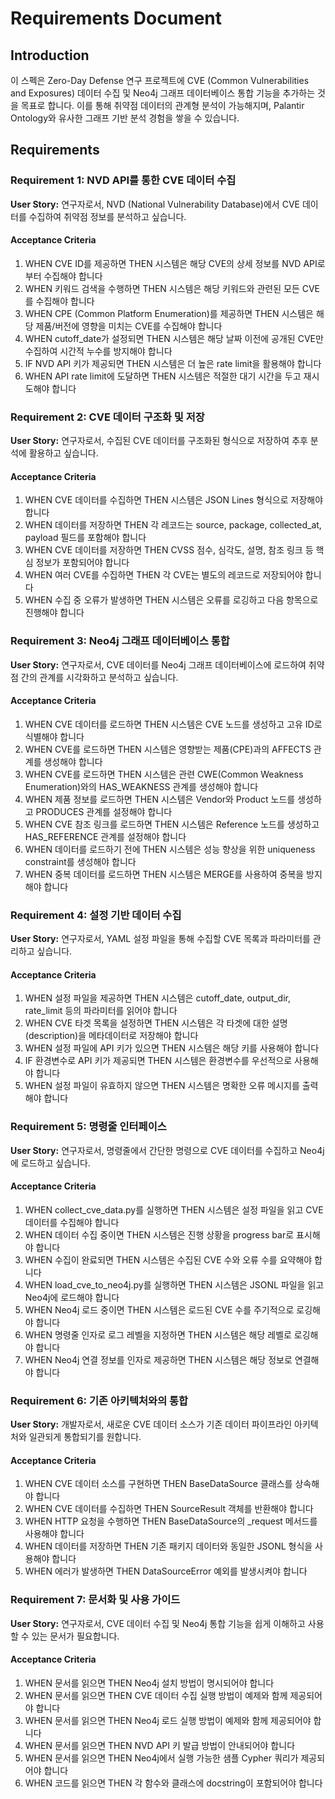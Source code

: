 # Requirements Document

## Introduction

이 스펙은 Zero-Day Defense 연구 프로젝트에 CVE (Common Vulnerabilities and Exposures) 데이터 수집 및 Neo4j 그래프 데이터베이스 통합 기능을 추가하는 것을 목표로 합니다. 이를 통해 취약점 데이터의 관계형 분석이 가능해지며, Palantir Ontology와 유사한 그래프 기반 분석 경험을 쌓을 수 있습니다.

## Requirements

### Requirement 1: NVD API를 통한 CVE 데이터 수집

**User Story:** 연구자로서, NVD (National Vulnerability Database)에서 CVE 데이터를 수집하여 취약점 정보를 분석하고 싶습니다.

#### Acceptance Criteria

1. WHEN CVE ID를 제공하면 THEN 시스템은 해당 CVE의 상세 정보를 NVD API로부터 수집해야 합니다
2. WHEN 키워드 검색을 수행하면 THEN 시스템은 해당 키워드와 관련된 모든 CVE를 수집해야 합니다
3. WHEN CPE (Common Platform Enumeration)를 제공하면 THEN 시스템은 해당 제품/버전에 영향을 미치는 CVE를 수집해야 합니다
4. WHEN cutoff_date가 설정되면 THEN 시스템은 해당 날짜 이전에 공개된 CVE만 수집하여 시간적 누수를 방지해야 합니다
5. IF NVD API 키가 제공되면 THEN 시스템은 더 높은 rate limit을 활용해야 합니다
6. WHEN API rate limit에 도달하면 THEN 시스템은 적절한 대기 시간을 두고 재시도해야 합니다

### Requirement 2: CVE 데이터 구조화 및 저장

**User Story:** 연구자로서, 수집된 CVE 데이터를 구조화된 형식으로 저장하여 추후 분석에 활용하고 싶습니다.

#### Acceptance Criteria

1. WHEN CVE 데이터를 수집하면 THEN 시스템은 JSON Lines 형식으로 저장해야 합니다
2. WHEN 데이터를 저장하면 THEN 각 레코드는 source, package, collected_at, payload 필드를 포함해야 합니다
3. WHEN CVE 데이터를 저장하면 THEN CVSS 점수, 심각도, 설명, 참조 링크 등 핵심 정보가 포함되어야 합니다
4. WHEN 여러 CVE를 수집하면 THEN 각 CVE는 별도의 레코드로 저장되어야 합니다
5. WHEN 수집 중 오류가 발생하면 THEN 시스템은 오류를 로깅하고 다음 항목으로 진행해야 합니다

### Requirement 3: Neo4j 그래프 데이터베이스 통합

**User Story:** 연구자로서, CVE 데이터를 Neo4j 그래프 데이터베이스에 로드하여 취약점 간의 관계를 시각화하고 분석하고 싶습니다.

#### Acceptance Criteria

1. WHEN CVE 데이터를 로드하면 THEN 시스템은 CVE 노드를 생성하고 고유 ID로 식별해야 합니다
2. WHEN CVE를 로드하면 THEN 시스템은 영향받는 제품(CPE)과의 AFFECTS 관계를 생성해야 합니다
3. WHEN CVE를 로드하면 THEN 시스템은 관련 CWE(Common Weakness Enumeration)와의 HAS_WEAKNESS 관계를 생성해야 합니다
4. WHEN 제품 정보를 로드하면 THEN 시스템은 Vendor와 Product 노드를 생성하고 PRODUCES 관계를 설정해야 합니다
5. WHEN CVE 참조 링크를 로드하면 THEN 시스템은 Reference 노드를 생성하고 HAS_REFERENCE 관계를 설정해야 합니다
6. WHEN 데이터를 로드하기 전에 THEN 시스템은 성능 향상을 위한 uniqueness constraint를 생성해야 합니다
7. WHEN 중복 데이터를 로드하면 THEN 시스템은 MERGE를 사용하여 중복을 방지해야 합니다

### Requirement 4: 설정 기반 데이터 수집

**User Story:** 연구자로서, YAML 설정 파일을 통해 수집할 CVE 목록과 파라미터를 관리하고 싶습니다.

#### Acceptance Criteria

1. WHEN 설정 파일을 제공하면 THEN 시스템은 cutoff_date, output_dir, rate_limit 등의 파라미터를 읽어야 합니다
2. WHEN CVE 타겟 목록을 설정하면 THEN 시스템은 각 타겟에 대한 설명(description)을 메타데이터로 저장해야 합니다
3. WHEN 설정 파일에 API 키가 있으면 THEN 시스템은 해당 키를 사용해야 합니다
4. IF 환경변수로 API 키가 제공되면 THEN 시스템은 환경변수를 우선적으로 사용해야 합니다
5. WHEN 설정 파일이 유효하지 않으면 THEN 시스템은 명확한 오류 메시지를 출력해야 합니다

### Requirement 5: 명령줄 인터페이스

**User Story:** 연구자로서, 명령줄에서 간단한 명령으로 CVE 데이터를 수집하고 Neo4j에 로드하고 싶습니다.

#### Acceptance Criteria

1. WHEN collect_cve_data.py를 실행하면 THEN 시스템은 설정 파일을 읽고 CVE 데이터를 수집해야 합니다
2. WHEN 데이터 수집 중이면 THEN 시스템은 진행 상황을 progress bar로 표시해야 합니다
3. WHEN 수집이 완료되면 THEN 시스템은 수집된 CVE 수와 오류 수를 요약해야 합니다
4. WHEN load_cve_to_neo4j.py를 실행하면 THEN 시스템은 JSONL 파일을 읽고 Neo4j에 로드해야 합니다
5. WHEN Neo4j 로드 중이면 THEN 시스템은 로드된 CVE 수를 주기적으로 로깅해야 합니다
6. WHEN 명령줄 인자로 로그 레벨을 지정하면 THEN 시스템은 해당 레벨로 로깅해야 합니다
7. WHEN Neo4j 연결 정보를 인자로 제공하면 THEN 시스템은 해당 정보로 연결해야 합니다

### Requirement 6: 기존 아키텍처와의 통합

**User Story:** 개발자로서, 새로운 CVE 데이터 소스가 기존 데이터 파이프라인 아키텍처와 일관되게 통합되기를 원합니다.

#### Acceptance Criteria

1. WHEN CVE 데이터 소스를 구현하면 THEN BaseDataSource 클래스를 상속해야 합니다
2. WHEN CVE 데이터를 수집하면 THEN SourceResult 객체를 반환해야 합니다
3. WHEN HTTP 요청을 수행하면 THEN BaseDataSource의 _request 메서드를 사용해야 합니다
4. WHEN 데이터를 저장하면 THEN 기존 패키지 데이터와 동일한 JSONL 형식을 사용해야 합니다
5. WHEN 에러가 발생하면 THEN DataSourceError 예외를 발생시켜야 합니다

### Requirement 7: 문서화 및 사용 가이드

**User Story:** 연구자로서, CVE 데이터 수집 및 Neo4j 통합 기능을 쉽게 이해하고 사용할 수 있는 문서가 필요합니다.

#### Acceptance Criteria

1. WHEN 문서를 읽으면 THEN Neo4j 설치 방법이 명시되어야 합니다
2. WHEN 문서를 읽으면 THEN CVE 데이터 수집 실행 방법이 예제와 함께 제공되어야 합니다
3. WHEN 문서를 읽으면 THEN Neo4j 로드 실행 방법이 예제와 함께 제공되어야 합니다
4. WHEN 문서를 읽으면 THEN NVD API 키 발급 방법이 안내되어야 합니다
5. WHEN 문서를 읽으면 THEN Neo4j에서 실행 가능한 샘플 Cypher 쿼리가 제공되어야 합니다
6. WHEN 코드를 읽으면 THEN 각 함수와 클래스에 docstring이 포함되어야 합니다
